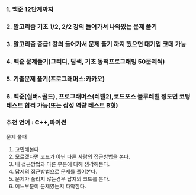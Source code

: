 ### 1. 백준 12단계까지

### 2. 알고리즘 기초 1/2, 2/2 강의 들어가서 나와있는 문제 풀기

### 3. 알고리즘 중급1 강의 들어가서 문제 풀기 까지 했으면 대기업 코데 가능

### 4. 백준 문제풀기(그리디, 탐색, 기초 동적프로그래밍 50문제씩)

### 5. 기출문제 풀기(프로그래머스:카카오)

### 6. 백준(실버~골드), 프로그래머스(레벨2),코드포스 블루레벨 정도면 코딩테스트 합격 가능(또는 삼성 역량 테스트 B형)

### 추천 언어 : C++,파이썬

문제 풀때

1. 고민해본다
2. 모르겠다면 코드가 아닌 다른 사람의 접근방법을 본다.
3. 내 접근방법과 다른 부분에 대해 생각해본다.
4. 답지의 접근방법으로 문제를 풀어본다.
5. 문제가 풀리지 않는경우 답지의 코드를 본다.
6. 어느부분이 문제였는지 파악한다.

